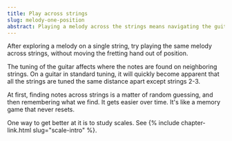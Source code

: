 ```yaml
---
title: Play across strings 
slug: melody-one-position
abstract: Playing a melody across the strings means navigating the guitar's tuning. 
---
```


After exploring a melody on a single string,
try playing the same melody across strings,
without moving the fretting hand out of position.

The tuning of the guitar affects where the notes are found on neighboring strings.
On a guitar in standard tuning,
it will quickly become apparent that
all the strings are tuned the same distance apart except strings 2-3.

At first,
finding notes across strings is a matter of random guessing,
and then remembering what we find.
It gets easier over time.
It's like a memory game that never resets.

One way to get better at it is to study scales.
See {% include chapter-link.html slug="scale-intro" %}.

